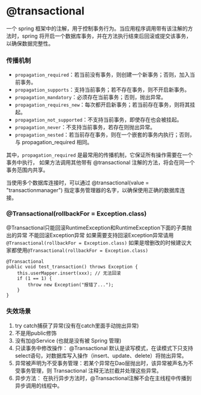 # @transactional

一个 spring 框架中的注解，用于控制事务行为。当应用程序调用带有该注解的方法时，spring 将开启一个数据库事务，并在方法执行结束后回滚或提交该事务，以确保数据完整性。

### 传播机制

- `propagation_required`：若当前没有事务，则创建一个新事务；否则，加入当前事务。
- `propagation_supports`：支持当前事务；若不存在事务，则不开启新事务。
- `propagation_mandatory`：必须存在当前事务；否则，抛出异常。
- `propagation_requires_new`：每次都开启新事务；若当前存在事务，则将其挂起。
- `propagation_not_supported`：不支持当前事务，即使存在也会被挂起。
- `propagation_never`：不支持当前事务，若存在则抛出异常。
- `propagation_nested`：若当前存在事务，则在一个嵌套的事务内执行；否则，与 propagation_required 相同。

其中，`propagation_required` 是最常用的传播机制，它保证所有操作需要在一个事务中执行，
如果方法调用其他带有 @transactional 注解的方法，将会在同一个事务范围内共享。

当使用多个数据库连接时，可以通过 @transactional(value = "transactionmanager") 指定事务管理器的名字，以确保使用正确的数据库连接。

### @Transactional(rollbackFor = Exception.class)

@Transactional只能回滚RuntimeException和RuntimeException下面的子类抛出的异常 不能回滚Exception异常
如果需要支持回滚Exception异常请用`@Transactional(rollbackFor = Exception.class)`
如果是增删改的时候建议大家都使用`@Transactional(rollbackFor = Exception.class)`

```
@Transactional
public void test_transaction() throws Exception {
    this.userMapper.insert(xxx); // 无法回滚
    if (1 == 1) {
        throw new Exception("报错了...");
    }
}
```

### 失效场景

1. try catch捕获了异常(没有在catch里面手动抛出异常)
2. 不是用public修饰
3. 没有加@Service (也就是没有被 Spring 管理)
4. 只读事务中修改操作： @Transactional 默认是读写模式，在读模式下只支持select语句，对数据库写入操作（insert、update、delete）将抛出异常。
5. 异常被声明为不受事务管理：若某个异常在Dao层抛出时，该异常被声名为不受事务管理，则 Transactional 注释无法拦截并处理这些异常。
6. 异步方法： 在执行异步方法时，@Transactional注解不会在主线程中传播到异步调用的线程中。




